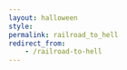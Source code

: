 ```yaml
---
layout: halloween
style: 
permalink: railroad_to_hell
redirect_from:
    - /railroad-to-hell
---
```


<script type="text/javascript">
    window.location.replace("https://voxeltycoon.itch.io/voxel-tycoon-railroad-to-hell-3");
</script>
